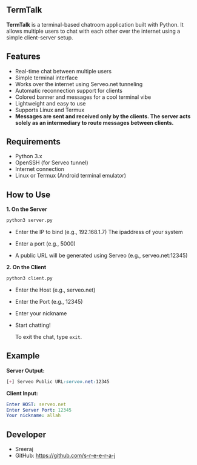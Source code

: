## TermTalk
**TermTalk** is a terminal-based chatroom application built with Python. It allows multiple users to chat with each other over the internet using a simple client-server setup.

## Features
- Real-time chat between multiple users
- Simple terminal interface
- Works over the internet using Serveo.net tunneling
- Automatic reconnection support for clients
- Colored banner and messages for a cool terminal vibe
- Lightweight and easy to use
- Supports Linux and Termux 
- **Messages are sent and received only by the clients. The server acts solely as an intermediary to route messages between clients.**

## Requirements
- Python 3.x
- OpenSSH (for Serveo tunnel)
- Internet connection
- Linux or Termux (Android terminal emulator)

## How to Use

**1. On the Server**

```bash
python3 server.py
```
- Enter the IP to bind (e.g., 192.168.1.7) The ipaddress of your system 

- Enter a port (e.g., 5000)

- A public URL will be generated using Serveo (e.g., serveo.net:12345)

**2. On the Client**

```bash
python3 client.py
```
- Enter the Host (e.g., serveo.net)

- Enter the Port (e.g., 12345)

- Enter your nickname

- Start chatting!

  To exit the chat, type `exit`.

 ## Example
**Server Output:**

```css
[+] Serveo Public URL:serveo.net:12345
```

**Client Input:**

```yaml
Enter HOST: serveo.net
Enter Server Port: 12345
Your nickname: allah
```

## Developer
- Sreeraj
- GitHub: https://github.com/s-r-e-e-r-a-j

  

